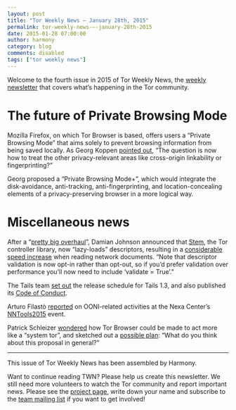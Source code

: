 ```yaml
---
layout: post
title: "Tor Weekly News — January 28th, 2015"
permalink: tor-weekly-news-—-january-28th-2015
date: 2015-01-28 07:00:00
author: harmony
category: blog
comments: disabled
tags: ["tor weekly news"]
---
```


Welcome to the fourth issue in 2015 of Tor Weekly News, the [weekly newsletter](https://lists.torproject.org/cgi-bin/mailman/listinfo/tor-news) that covers what’s happening in the Tor community.

The future of Private Browsing Mode
===================================

Mozilla Firefox, on which Tor Browser is based, offers users a “Private Browsing Mode” that aims solely to prevent browsing information from being saved locally. As Georg Koppen [pointed out](https://lists.torproject.org/pipermail/tbb-dev/2015-January/000217.html), “The question is now how to treat the other privacy-relevant areas like cross-origin linkability or fingerprinting?”

Georg proposed a “Private Browsing Mode+”, which would integrate the disk-avoidance, anti-tracking, anti-fingerprinting, and location-concealing elements of a privacy-preserving browser in a more logical way.

Miscellaneous news
==================

After a “[pretty big overhaul](https://lists.torproject.org/pipermail/tor-dev/2015-January/008211.html)”, Damian Johnson announced that [Stem](https://stem.torproject.org/), the Tor controller library, now “lazy-loads” descriptors, resulting in a [considerable speed increase](https://gitweb.torproject.org/stem.git/commit/?id=3dac7c5) when reading network documents. “Note that descriptor validation is now opt-in rather than opt-out, so if you’d prefer validation over performance you’ll now need to include ‘validate = True’.”

The Tails team [set out](https://mailman.boum.org/pipermail/tails-dev/2015-January/007945.html) the release schedule for Tails 1.3, and also published its [Code of Conduct](https://tails.boum.org/contribute/working_together/code_of_conduct/).

Arturo Filastò [reported](https://lists.torproject.org/pipermail/ooni-dev/2015-January/000238.html) on OONI-related activities at the Nexa Center’s [NNTools2015](http://nexa.polito.it/nntools2015) event.

Patrick Schleizer [wondered](https://lists.torproject.org/pipermail/tor-talk/2015-January/036581.html) how Tor Browser could be made to act more like a “system tor”, and sketched out a [possible plan](https://bugs.torproject.org/14121): “What do you think about this proposal in general?”

* * * * *

This issue of Tor Weekly News has been assembled by Harmony.

Want to continue reading TWN? Please help us create this newsletter. We still need more volunteers to watch the Tor community and report important news. Please see the [project page](https://trac.torproject.org/projects/tor/wiki/TorWeeklyNews), write down your name and subscribe to the [team mailing list](https://lists.torproject.org/cgi-bin/mailman/listinfo/news-team) if you want to get involved!
